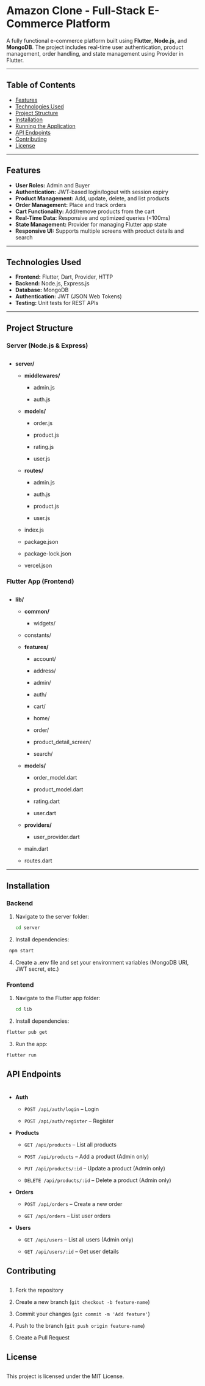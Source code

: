 # Amazon Clone - Full-Stack E-Commerce Platform

A fully functional e-commerce platform built using **Flutter**, **Node.js**, and **MongoDB**. The project includes real-time user authentication, product management, order handling, and state management using Provider in Flutter.  

---

## Table of Contents

- [Features](#features)
- [Technologies Used](#technologies-used)
- [Project Structure](#project-structure)
- [Installation](#installation)
- [Running the Application](#running-the-application)
- [API Endpoints](#api-endpoints)
- [Contributing](#contributing)
- [License](#license)

---

## Features

- **User Roles:** Admin and Buyer
- **Authentication:** JWT-based login/logout with session expiry
- **Product Management:** Add, update, delete, and list products
- **Order Management:** Place and track orders
- **Cart Functionality:** Add/remove products from the cart
- **Real-Time Data:** Responsive and optimized queries (<100ms)
- **State Management:** Provider for managing Flutter app state
- **Responsive UI:** Supports multiple screens with product details and search

---

## Technologies Used

- **Frontend:** Flutter, Dart, Provider, HTTP
- **Backend:** Node.js, Express.js
- **Database:** MongoDB
- **Authentication:** JWT (JSON Web Tokens)
- **Testing:** Unit tests for REST APIs

---

## Project Structure

### Server (Node.js & Express)

## 

*   **server/**
    
    *   **middlewares/**
        
        *   admin.js
            
        *   auth.js
            
    *   **models/**
        
        *   order.js
            
        *   product.js
            
        *   rating.js
            
        *   user.js
            
    *   **routes/**
        
        *   admin.js
            
        *   auth.js
            
        *   product.js
            
        *   user.js
            
    *   index.js
        
    *   package.json
        
    *   package-lock.json
        
    *   vercel.json
        

### Flutter App (Frontend)

## 

*   **lib/**
    
    *   **common/**
        
        *   widgets/
            
    *   constants/
        
    *   **features/**
        
        *   account/
            
        *   address/
            
        *   admin/
            
        *   auth/
            
        *   cart/
            
        *   home/
            
        *   order/
            
        *   product\_detail\_screen/
            
        *   search/
            
    *   **models/**
        
        *   order\_model.dart
            
        *   product\_model.dart
            
        *   rating.dart
            
        *   user.dart
            
    *   **providers/**
        
        *   user\_provider.dart
            
    *   main.dart
        
    *   routes.dart


---

## Installation

### Backend

1. Navigate to the server folder:
   ```bash
   cd server
   ```
2. Install dependencies:
  ```bash
   npm start
   ```
4. Create a .env file and set your environment variables (MongoDB URI, JWT secret, etc.)

### Frontend

1. Navigate to the Flutter app folder:
   ```bash
   cd lib
   ```

2. Install dependencies:
 ```bash
flutter pub get
```
3. Run the app:
```bash
flutter run
```

## API Endpoints

# 

*   **Auth**
    
    *   `POST /api/auth/login` – Login
        
    *   `POST /api/auth/register` – Register
        
*   **Products**
    
    *   `GET /api/products` – List all products
        
    *   `POST /api/products` – Add a product (Admin only)
        
    *   `PUT /api/products/:id` – Update a product (Admin only)
        
    *   `DELETE /api/products/:id` – Delete a product (Admin only)
        
*   **Orders**
    
    *   `POST /api/orders` – Create a new order
        
    *   `GET /api/orders` – List user orders
        
*   **Users**
    
    *   `GET /api/users` – List all users (Admin only)
        
    *   `GET /api/users/:id` – Get user details
## Contributing

## 

1.  Fork the repository
    
2.  Create a new branch (`git checkout -b feature-name`)
    
3.  Commit your changes (`git commit -m 'Add feature'`)
    
4.  Push to the branch (`git push origin feature-name`)
    
5.  Create a Pull Request
## License

## 

This project is licensed under the MIT License.

